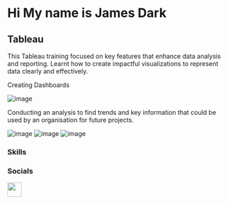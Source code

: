 Hi My name is James Dark
==================================================================================================================================

Tableau
-------
This Tableau training focused on key features that enhance data analysis and reporting. Learnt how to create impactful visualizations to represent data clearly and effectively. 


Creating Dashboards

![image](https://github.com/user-attachments/assets/375cc4e0-1e69-44d9-bce3-02a4c9f51ca2)

Conducting an analysis to find trends and key information that could be used by an organisation for future projects. 

![image](https://github.com/user-attachments/assets/e5e38784-de6e-4ca6-996b-56d039b12811)
![image](https://github.com/user-attachments/assets/d8de4464-f392-419a-a37e-fa3369780472)
![image](https://github.com/user-attachments/assets/b8cdcfc7-d7d9-4536-8d67-989a49e5bf2b)



### Skills





### Socials

<p align="left"> <a href="https://www.linkedin.com/in/james-dark-852310ba" target="_blank" rel="noreferrer"> <picture> <source media="(prefers-color-scheme: dark)" srcset="https://raw.githubusercontent.com/danielcranney/readme-generator/main/public/icons/socials/linkedin-dark.svg" /> <source media="(prefers-color-scheme: light)" srcset="https://raw.githubusercontent.com/danielcranney/readme-generator/main/public/icons/socials/linkedin.svg" /> <img src="https://raw.githubusercontent.com/danielcranney/readme-generator/main/public/icons/socials/linkedin.svg" width="32" height="32" /> </picture> </a></p>
